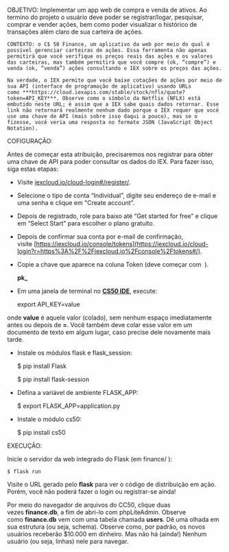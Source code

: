 OBJETIVO: Implementar um app web de compra e venda de ativos. Ao termino do projeto o usuário deve poder se registrar/logar, pesquisar, comprar e vender ações, bem como poder visualizar o histórico de transações além claro de sua carteira de ações.  

    CONTEXTO: o C$ 50 Finance, um aplicativo da web por meio do qual é possível gerenciar carteiras de ações. Essa ferramenta não apenas permitirá que você verifique os preços reais das ações e os valores das carteiras, mas também permitirá que você compre (ok, “compre”) e venda (ok, “venda”) ações consultando o IEX sobre os preços das ações.

    Na verdade, o IEX permite que você baixe cotações de ações por meio de sua API (interface de programação de aplicativo) usando URLs como ***https://cloud.iexapis.com/stable/stock/nflx/quote?token=API_KEY***. Observe como o símbolo da Netflix (NFLX) está embutido neste URL; é assim que a IEX sabe quais dados retornar. Esse link não retornará realmente nenhum dado porque o IEX requer que você use uma chave de API (mais sobre isso daqui a pouco), mas se o fizesse, você veria uma resposta no formato JSON (JavaScript Object Notation).



COFIGURAÇÃO:

Antes de começar esta atribuição, precisaremos nos registrar para obter uma chave de API para poder consultar os dados do IEX. Para fazer isso, siga estas etapas:

- Visite [iexcloud.io/cloud-login#/register/](https://iexcloud.io/cloud-login#/register/).
- Selecione o tipo de conta “Individual”, digite seu endereço de e-mail e uma senha e clique em "Create account”.
- Depois de registrado, role para baixo até “Get started for free” e clique em “Select Start” para escolher o plano gratuito.
- Depois de confirmar sua conta por e-mail de confirmação, visite [https://iexcloud.io/console/tokens](https://iexcloud.io/cloud-login?r=https%3A%2F%2Fiexcloud.io%2Fconsole%2Ftokens#/).
- Copie a chave que aparece na coluna Token (deve começar com  ).
    
    **pk_**
    
- Em uma janela de terminal no **[CS50 IDE](https://ide.cs50.io/)**, execute:

    export API_KEY=value

onde **value** é aquele valor (colado), sem nenhum espaço imediatamente antes ou depois de **=**. Você também deve colar esse valor em um documento de texto em algum lugar, caso precise dele novamente mais tarde.

- Instale os módulos flask e flask_session:

   $ pip install Flask

   $ pip install flask-session
    


- Defina a variável de ambiente FLASK_APP:

   $ export FLASK_APP=application.py


- Instale o módulo cs50:

   $ pip install cs50


EXECUÇÃO:

Inicie o servidor da web integrado do Flask (em finance/ ):

    $ flask run

Visite o URL gerado pelo **flask** para ver o código de distribuição em ação. Porém, você não poderá fazer o login ou registrar-se ainda!

Por meio do navegador de arquivos do CC50, clique duas vezes **finance.db**, a fim de abri-lo com phpLiteAdmin. Observe como **finance.db** vem com uma tabela chamada **users**. Dê uma olhada em sua estrutura (ou seja, schema). Observe como, por padrão, os novos usuários receberão $10.000 em dinheiro. Mas não há (ainda!) Nenhum usuário (ou seja, linhas) nele para navegar.
